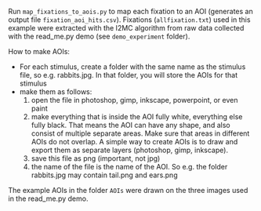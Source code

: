 Run `map_fixations_to_aois.py` to map each fixation to an AOI (generates an output file `fixation_aoi_hits.csv`). Fixations (`allfixation.txt`) used in this example were extracted with the I2MC algorithm from raw data collected with the read_me.py demo (see `demo_experiment` folder).

How to make AOIs:
- For each stimulus, create a folder with the same name as the stimulus file, so e.g. rabbits.jpg. In that folder, you will store the AOIs for that stimulus
- make them as follows:
   1. open the file in photoshop, gimp, inkscape, powerpoint, or even paint
   2. make everything that is inside the AOI fully white, everything else fully black. That means the AOI can have any shape, and also consist of multiple separate areas. Make sure that areas in different AOIs do not overlap.
      A simple way to create AOIs is to draw and export them as separate layers (photoshop, gimp, inkscape).
   3. save this file as png (important, not jpg)
   4. the name of the file is the name of the AOI. So e.g. the folder rabbits.jpg may contain tail.png and ears.png

The example AOIs in the folder `AOIs` were drawn on the three images used in the read_me.py demo. 
